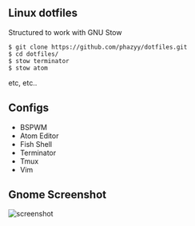 ## Linux dotfiles

Structured to work with GNU Stow
```
$ git clone https://github.com/phazyy/dotfiles.git
$ cd dotfiles/
$ stow terminator
$ stow atom
```
etc, etc..

## Configs
- BSPWM
- Atom Editor
- Fish Shell
- Terminator
- Tmux
- Vim

## Gnome Screenshot
![screenshot](Pictures/screenshots/2017-02-05.png)

